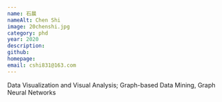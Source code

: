 ```yaml
---
name: 石晨
nameAlt: Chen Shi
image: 20chenshi.jpg
category: phd
year: 2020
description:
github:
homepage:
email: cshi831@163.com
---
```


Data Visualization and Visual Analysis; Graph-based Data Mining, Graph Neural Networks